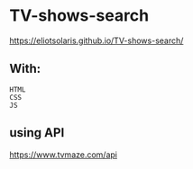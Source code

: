 # TV-shows-search
 
 https://eliotsolaris.github.io/TV-shows-search/
 
 ## With:
 	HTML
	CSS
	JS

 ## using API
 
https://www.tvmaze.com/api

